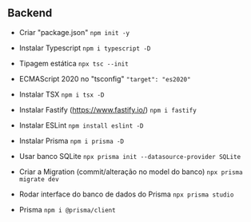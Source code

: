## Backend

- Criar "package.json"
  `npm init -y`

- Instalar Typescript
  `npm i typescript -D`

- Tipagem estática
  `npx tsc --init`

- ECMAScript 2020 no "tsconfig"
  `"target": "es2020"`

- Instalar TSX
  `npm i tsx -D`

- Instalar Fastify (https://www.fastify.io/)
  `npm i fastify`

- Instalar ESLint
  `npm install eslint -D`

- Instalar Prisma
  `npm i prisma -D`

- Usar banco SQLite
  `npx prisma init --datasource-provider SQLite`

- Criar a Migration (commit/alteração no model do banco)
  `npx prisma migrate dev`

- Rodar interface do banco de dados do Prisma
  `npx prisma studio`

- Prisma
  `npm i @prisma/client`
